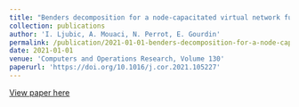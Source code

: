 ```yaml
---
title: "Benders decomposition for a node-capacitated virtual network functions placement and routing problem"
collection: publications
author: 'I. Ljubic, A. Mouaci, N. Perrot, E. Gourdin'
permalink: /publication/2021-01-01-benders-decomposition-for-a-node-capacitated-virtual-network-functions-placement-and-routing-problem
date: 2021-01-01
venue: 'Computers and Operations Research, Volume 130'
paperurl: 'https://doi.org/10.1016/j.cor.2021.105227'
---
```

[View paper here](https://doi.org/10.1016/j.cor.2021.105227)
